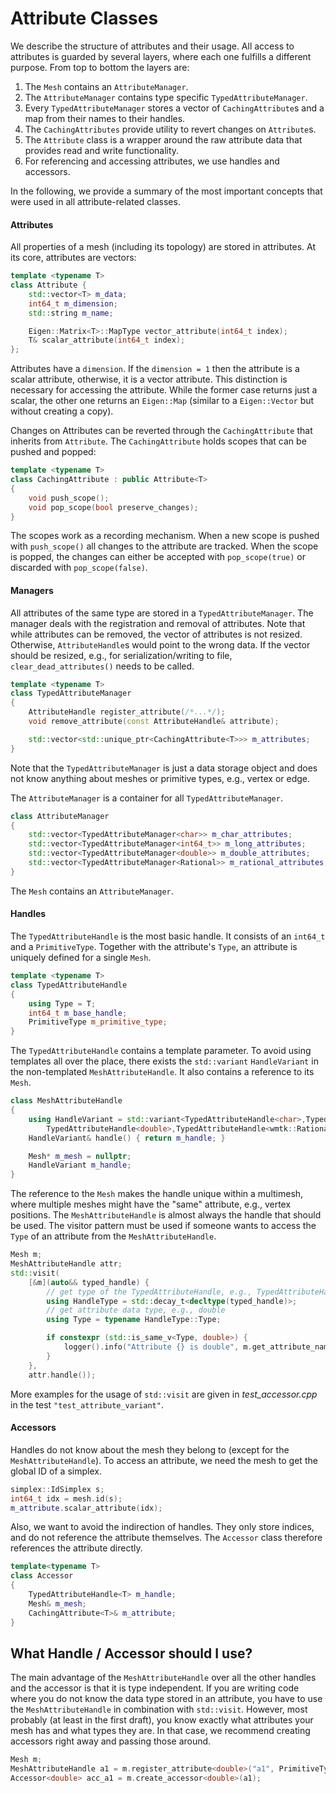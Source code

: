 # Attribute Classes

We describe the structure of attributes and their usage. All access to attributes is guarded by several layers, where each one fulfills a different purpose. From top to bottom the layers are:

1. The `Mesh` contains an `AttributeManager`.
2. The `AttributeManager` contains type specific `TypedAttributeManager`.
3. Every `TypedAttributeManager` stores a vector of `CachingAttribute`s and a map from their names to their handles.
4. The `CachingAttributes` provide utility to revert changes on `Attribute`s.
5. The `Attribute` class is a wrapper around the raw attribute data that provides read and write functionality.
6. For referencing and accessing attributes, we use handles and accessors.

In the following, we provide a summary of the most important concepts that were used in all attribute-related classes.

#### Attributes

All properties of a mesh (including its topology) are stored in attributes. At its core, attributes are vectors:

```C++
template <typename T>
class Attribute {
    std::vector<T> m_data;
    int64_t m_dimension;
    std::string m_name;

    Eigen::Matrix<T>::MapType vector_attribute(int64_t index);
    T& scalar_attribute(int64_t index);
};
```

Attributes have a `dimension`. If the `dimension = 1` then the attribute is a scalar attribute, otherwise, it is a vector attribute. This distinction is necessary for accessing the attribute. While the former case returns just a scalar, the other one returns an `Eigen::Map` (similar to a `Eigen::Vector` but without creating a copy).

Changes on Attributes can be reverted through the `CachingAttribute` that inherits from `Attribute`. The `CachingAttribute` holds scopes that can be pushed and popped:

```C++
template <typename T>
class CachingAttribute : public Attribute<T>
{
    void push_scope();
    void pop_scope(bool preserve_changes);
}
```

The scopes work as a recording mechanism. When a new scope is pushed with `push_scope()` all changes to the attribute are tracked. When the scope is popped, the changes can either be accepted with `pop_scope(true)` or discarded with `pop_scope(false)`.

#### Managers

All attributes of the same type are stored in a `TypedAttributeManager`. The manager deals with the registration and removal of attributes. Note that while attributes can be removed, the vector of attributes is not resized. Otherwise, `AttributeHandle`s would point to the wrong data. If the vector should be resized, e.g., for serialization/writing to file, `clear_dead_attributes()` needs to be called.

```C++
template <typename T>
class TypedAttributeManager
{
    AttributeHandle register_attribute(/*...*/);
    void remove_attribute(const AttributeHandle& attribute);

    std::vector<std::unique_ptr<CachingAttribute<T>>> m_attributes;
}
```

Note that the `TypedAttributeManager` is just a data storage object and does not know anything about meshes or primitive types, e.g., vertex or edge.

The `AttributeManager` is a container for all `TypedAttributeManager`.

```C++
class AttributeManager
{
    std::vector<TypedAttributeManager<char>> m_char_attributes;
    std::vector<TypedAttributeManager<int64_t>> m_long_attributes;
    std::vector<TypedAttributeManager<double>> m_double_attributes;
    std::vector<TypedAttributeManager<Rational>> m_rational_attributes;
}
```

The `Mesh` contains an `AttributeManager`.

#### Handles

The `TypedAttributeHandle` is the most basic handle. It consists of an `int64_t` and a `PrimitiveType`. Together with the attribute's `Type`, an attribute is uniquely defined for a single `Mesh`.

```C++
template <typename T>
class TypedAttributeHandle
{
    using Type = T;
    int64_t m_base_handle;
    PrimitiveType m_primitive_type;
}
```

The `TypedAttributeHandle` contains a template parameter. To avoid using templates all over the place, there exists the `std::variant` `HandleVariant` in the non-templated `MeshAttributeHandle`. It also contains a reference to its `Mesh`.

```C++
class MeshAttributeHandle
{
    using HandleVariant = std::variant<TypedAttributeHandle<char>,TypedAttributeHandle<int64_t>,
        TypedAttributeHandle<double>,TypedAttributeHandle<wmtk::Rational>>;
    HandleVariant& handle() { return m_handle; }

    Mesh* m_mesh = nullptr;
    HandleVariant m_handle;
}
```

The reference to the `Mesh` makes the handle unique within a multimesh, where multiple meshes might have the "same" attribute, e.g., vertex positions. The `MeshAttributeHandle` is almost always the handle that should be used. The visitor pattern must be used if someone wants to access the `Type` of an attribute from the `MeshAttributeHandle`.

```C++
Mesh m;
MeshAttributeHandle attr;
std::visit(
    [&m](auto&& typed_handle) {
        // get type of the TypedAttributeHandle, e.g., TypedAttributeHandle<double>
        using HandleType = std::decay_t<decltype(typed_handle)>;
        // get attribute data type, e.g., double
        using Type = typename HandleType::Type;

        if constexpr (std::is_same_v<Type, double>) {
            logger().info("Attribute {} is double", m.get_attribute_name(typed_handle));
        }
    },
    attr.handle());
```

More examples for the usage of `std::visit` are given in _test_accessor.cpp_ in the test `"test_attribute_variant"`.

#### Accessors

Handles do not know about the mesh they belong to (except for the `MeshAttributeHandle`). To access an attribute, we need the mesh to get the global ID of a simplex.

```C++
simplex::IdSimplex s;
int64_t idx = mesh.id(s);
m_attribute.scalar_attribute(idx);
```

Also, we want to avoid the indirection of handles. They only store indices, and do not reference the attribute themselves. The `Accessor` class therefore references the attribute directly.

```C++
template<typename T>
class Accessor
{
    TypedAttributeHandle<T> m_handle;
    Mesh& m_mesh;
    CachingAttribute<T>& m_attribute;
}
```

## What Handle / Accessor should I use?

The main advantage of the `MeshAttributeHandle` over all the other handles and the accessor is that it is type independent. If you are writing code where you do not know the data type stored in an attribute, you have to use the `MeshAttributeHandle` in combination with `std::visit`. However, most probably (at least in the first draft), you know exactly what attributes your mesh has and what types they are. In that case, we recommend creating accessors right away and passing those around.

```C++
Mesh m;
MeshAttributeHandle a1 = m.register_attribute<double>("a1", PrimitiveType::Vertex, 1);
Accessor<double> acc_a1 = m.create_accessor<double>(a1);
```
